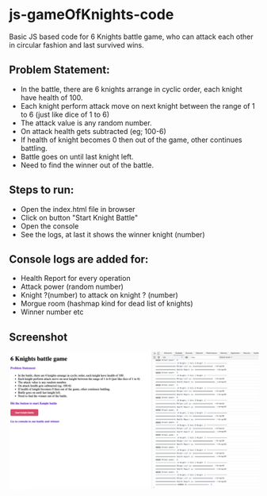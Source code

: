 # js-gameOfKnights-code
Basic JS based code for 6 Knights battle game, who can attack each other in circular fashion and last survived wins.

## Problem Statement:
* In the battle, there are 6 knights arrange in cyclic order, each knight have health of 100.
* Each knight perform attack move on next knight between the range of 1 to 6 (just like dice of 1 to 6)
* The attack value is any random number.
* On attack health gets subtracted (eg; 100-6)
* If health of knight becomes 0 then out of the game, other continues battling.
* Battle goes on until last knight left.
* Need to find the winner out of the battle.

## Steps to run:
* Open the index.html file in browser
* Click on button "Start Knight Battle"
* Open the console
* See the logs, at last it shows the winner knight (number)

## Console logs are added for:
* Health Report for every operation
* Attack power (random number)
* Knight ?(number) to attack on knight ? (number)
* Morgue room (hashmap kind for dead list of knights)
* Winner number etc

## Screenshot

<p align="center">
  <img src="screenshots/app-landing-page.png" alt="app-landing page"/>
  <br/>
</p>
